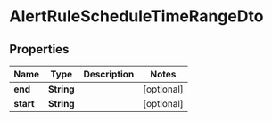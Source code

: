 
# AlertRuleScheduleTimeRangeDto

## Properties
| Name      | Type       | Description | Notes      |
| --------- | ---------- | ----------- | ---------- |
| **end**   | **String** |             | [optional] |
| **start** | **String** |             | [optional] |
